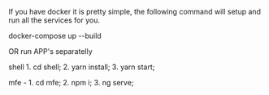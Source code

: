 If you have docker it is pretty simple, the following command will setup and run all the services for you.

docker-compose up --build

OR run APP's separatelly

   shell
      1. cd shell;
      2. yarn install;
      3. yarn start;

   mfe -
      1. cd mfe;
      2. npm i;
      3. ng serve;
